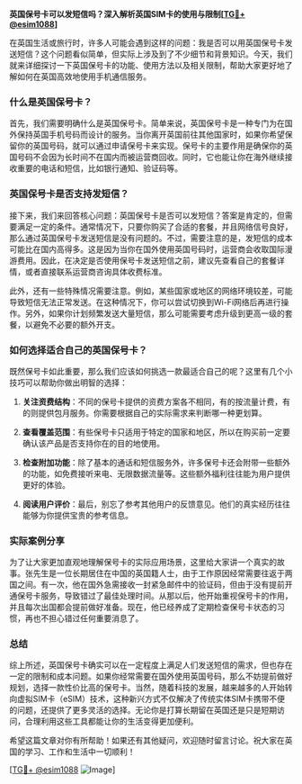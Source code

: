**英国保号卡可以发短信吗？深入解析英国SIM卡的使用与限制[[TG💪+ @esim1088](https://t.me/s/esim1088)]**

在英国生活或旅行时，许多人可能会遇到这样的问题：我是否可以用英国保号卡发送短信？这个问题看似简单，但实际上涉及到了不少细节和背景知识。今天，我们就来详细探讨一下英国保号卡的功能、使用方法以及相关限制，帮助大家更好地了解如何在英国高效地使用手机通信服务。

### 什么是英国保号卡？

首先，我们需要明确什么是英国保号卡。简单来说，英国保号卡是一种专门为在国外保持英国手机号码而设计的服务。当你离开英国前往其他国家时，如果你希望保留你的英国号码，就可以通过申请保号卡来实现。保号卡的主要作用是确保你的英国号码不会因为长时间不在国内而被运营商回收。同时，它也能让你在海外继续接收重要的电话和短信，比如银行通知、验证码等。

### 英国保号卡是否支持发短信？

接下来，我们来回答核心问题：英国保号卡是否可以发短信？答案是肯定的，但需要满足一定的条件。通常情况下，只要你购买了合适的套餐，并且网络信号良好，那么通过英国保号卡发送短信是没有问题的。不过，需要注意的是，发短信的成本可能比在国内高得多。这是因为当你在国外使用英国号码时，运营商会收取国际漫游费用。因此，在决定是否使用保号卡发送短信之前，建议先查看自己的套餐详情，或者直接联系运营商咨询具体收费标准。

此外，还有一些特殊情况需要注意。例如，某些国家或地区的网络环境较差，可能导致短信无法正常发送。在这种情况下，你可以尝试切换到Wi-Fi网络后再进行操作。另外，如果你计划频繁发送大量短信，那么可能需要考虑升级到更高一级的套餐，以避免不必要的额外开支。

### 如何选择适合自己的英国保号卡？

既然保号卡如此重要，那么我们应该如何挑选一款最适合自己的呢？这里有几个小技巧可以帮助你做出明智的选择：

1. **关注资费结构**：不同的保号卡提供的资费方案各不相同，有的按流量计费，有的则提供包月服务。你需要根据自己的实际需求来判断哪一种更划算。
   
2. **查看覆盖范围**：有些保号卡只适用于特定的国家和地区，所以在购买前一定要确认该产品是否支持你在的目的地使用。
   
3. **检查附加功能**：除了基本的通话和短信服务外，许多保号卡还会附带一些额外的功能，如免费接听来电、无限数据流量等。这些额外福利往往能为用户提供更好的体验。
   
4. **阅读用户评价**：最后，别忘了参考其他用户的反馈意见。他们的真实经历往往能够为你提供宝贵的参考信息。

### 实际案例分享

为了让大家更加直观地理解保号卡的实际应用场景，这里给大家讲一个真实的故事。张先生是一位长期居住在中国的英国籍人士，由于工作原因经常需要往返于两国之间。有一次，他在国外急需接收一封紧急邮件中的验证码，但由于没有提前开通保号卡服务，导致错过了最佳处理时间。从那以后，他开始重视保号卡的作用，并且每次出国都会提前做好准备。现在，他已经养成了定期检查保号卡状态的习惯，再也不担心错过任何重要消息了。

### 总结

综上所述，英国保号卡确实可以在一定程度上满足人们发送短信的需求，但也存在一定的限制和成本问题。如果你经常需要在国外使用英国号码，那么不妨提前做好规划，选择一款性价比高的保号卡。当然，随着科技的发展，越来越多的人开始转向虚拟SIM卡（eSIM）技术，这种新兴方式不仅解决了传统实体SIM卡携带不便的问题，还提供了更多灵活的选择。无论你是打算长期留在英国还是只是短期访问，合理利用这些工具都能让你的生活变得更加便利。

希望这篇文章对你有所帮助！如果还有其他疑问，欢迎随时留言讨论。祝大家在英国的学习、工作和生活中一切顺利！

[[TG💪+ @esim1088](https://t.me/s/esim1088) ![Image](https://i.postimg.cc/4NQfJmqS/Snipaste-2025-05-13-00-14-12.png)]